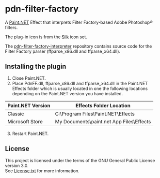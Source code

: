 # pdn-filter-factory

A [Paint.NET](https://www.getpaint.net) Effect that interprets Filter Factory-based Adobe Photoshop® filters.

The plug-in icon is from the [Silk](http://www.famfamfam.com/lab/icons/silk/) icon set.

The [pdn-filter-factory-interpreter](https://github.com/0xC0000054/pdn-filter-factory-interpreter) repository contains source code for the Filter Factory parser (ffparse_x86.dll and ffparse_x64.dll).

## Installing the plugin

1. Close Paint.NET.
2. Place PdnFF.dll, ffparse_x86.dll and ffparse_x64.dll in the Paint.NET Effects folder which is usually located in one the following locations depending on the Paint.NET version you have installed.

  Paint.NET Version |  Effects Folder Location
  --------|----------
  Classic | C:\Program Files\Paint.NET\Effects    
  Microsoft Store | My Documents\paint.net App Files\Effects

3. Restart Paint.NET.

## License

This project is licensed under the terms of the GNU General Public License version 3.0.   
See [License.txt](License.txt) for more information.